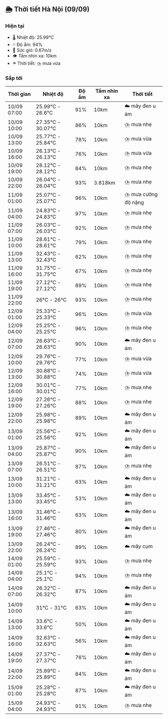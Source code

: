 ## 🌦️ Thời tiết Hà Nội (09/09)

### Hiện tại

- 🌡️ Nhiệt độ: 25.99℃
- 💦 Độ ẩm: 94%
- 💨 Sức gió: 0.67m/s
- 👁️ Tầm nhìn xa: 10km
- ☂️ Thời tiết: ⛈️ mưa vừa

### Sắp tới

| Thời gian | Nhiệt độ | Độ ẩm | Tầm nhìn xa | Thời tiết |
| --- | --- | --- | --- | --- |
| 10/09 07:00 | 25.99℃ - 26.6℃ | 91% | 10km | ☁️ mây đen u ám |
| 10/09 10:00 | 27.35℃ - 30.07℃ | 86% | 10km | ⛈️ mưa nhẹ |
| 10/09 13:00 | 25.77℃ - 25.84℃ | 78% | 10km | ⛈️ mưa vừa |
| 10/09 16:00 | 26.13℃ - 26.13℃ | 76% | 10km | ⛈️ mưa vừa |
| 10/09 19:00 | 28.12℃ - 28.12℃ | 84% | 10km | ⛈️ mưa nhẹ |
| 10/09 22:00 | 26.04℃ - 26.04℃ | 93% | 3.818km | ⛈️ mưa nhẹ |
| 11/09 01:00 | 25.07℃ - 25.07℃ | 96% | 10km | ⛈️ mưa cường độ nặng |
| 11/09 04:00 | 24.83℃ - 24.83℃ | 97% | 10km | ⛈️ mưa nhẹ |
| 11/09 07:00 | 26.03℃ - 26.03℃ | 92% | 10km | ⛈️ mưa nhẹ |
| 11/09 10:00 | 28.61℃ - 28.61℃ | 79% | 10km | ⛈️ mưa nhẹ |
| 11/09 13:00 | 32.43℃ - 32.43℃ | 62% | 10km | ⛈️ mưa nhẹ |
| 11/09 16:00 | 31.75℃ - 31.75℃ | 67% | 10km | ⛈️ mưa nhẹ |
| 11/09 19:00 | 27.12℃ - 27.12℃ | 89% | 10km | ⛈️ mưa nhẹ |
| 11/09 22:00 | 26℃ - 26℃ | 93% | 10km | ⛈️ mưa nhẹ |
| 12/09 01:00 | 25.33℃ - 25.33℃ | 96% | 10km | ⛈️ mưa vừa |
| 12/09 04:00 | 25.25℃ - 25.25℃ | 96% | 10km | ⛈️ mưa nhẹ |
| 12/09 07:00 | 26.63℃ - 26.63℃ | 90% | 10km | ☁️ mây đen u ám |
| 12/09 10:00 | 29.76℃ - 29.76℃ | 77% | 10km | ⛈️ mưa vừa |
| 12/09 13:00 | 30.88℃ - 30.88℃ | 74% | 10km | ⛈️ mưa vừa |
| 12/09 16:00 | 30.01℃ - 30.01℃ | 77% | 10km | ⛈️ mưa nhẹ |
| 12/09 19:00 | 27.26℃ - 27.26℃ | 88% | 10km | ⛈️ mưa nhẹ |
| 12/09 22:00 | 25.98℃ - 25.98℃ | 89% | 10km | ☁️ mây đen u ám |
| 13/09 01:00 | 25.56℃ - 25.56℃ | 92% | 10km | ☁️ mây đen u ám |
| 13/09 04:00 | 25.87℃ - 25.87℃ | 90% | 10km | ☁️ mây đen u ám |
| 13/09 07:00 | 26.51℃ - 26.51℃ | 87% | 10km | ⛈️ mưa nhẹ |
| 13/09 10:00 | 31.21℃ - 31.21℃ | 63% | 10km | ☁️ mây đen u ám |
| 13/09 13:00 | 33.45℃ - 33.45℃ | 53% | 10km | ☁️ mây đen u ám |
| 13/09 16:00 | 31.46℃ - 31.46℃ | 63% | 10km | ☁️ mây đen u ám |
| 13/09 19:00 | 27.46℃ - 27.46℃ | 80% | 10km | ☁️ mây đen u ám |
| 13/09 22:00 | 26.24℃ - 26.24℃ | 89% | 10km | ☁️ mây cụm |
| 14/09 01:00 | 25.59℃ - 25.59℃ | 93% | 10km | ⛈️ mưa nhẹ |
| 14/09 04:00 | 25.1℃ - 25.1℃ | 94% | 10km | ⛈️ mưa nhẹ |
| 14/09 07:00 | 26.32℃ - 26.32℃ | 87% | 10km | ☁️ mây đen u ám |
| 14/09 10:00 | 31℃ - 31℃ | 63% | 10km | ☁️ mây đen u ám |
| 14/09 13:00 | 33.6℃ - 33.6℃ | 50% | 10km | ☁️ mây đen u ám |
| 14/09 16:00 | 32.63℃ - 32.63℃ | 56% | 10km | ☁️ mây đen u ám |
| 14/09 19:00 | 27.37℃ - 27.37℃ | 76% | 10km | ☁️ mây đen u ám |
| 14/09 22:00 | 25.89℃ - 25.89℃ | 84% | 10km | ☁️ mây đen u ám |
| 15/09 01:00 | 25.28℃ - 25.28℃ | 87% | 10km | ☁️ mây đen u ám |
| 15/09 04:00 | 24.93℃ - 24.93℃ | 91% | 10km | ⛈️ mưa nhẹ |
